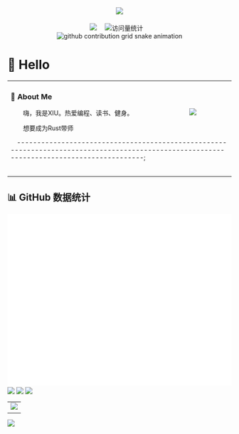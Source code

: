 <div align="center">

  <!-- knock code pictures 敲代码的图片 -->
  <picture>
    <source media="(prefers-color-scheme: dark)" srcset="https://cdn.jsdelivr.net/gh/sun0225SUN/sun0225SUN/assets/images/coding.gif" />
    <source media="(prefers-color-scheme: light)" srcset="https://cdn.jsdelivr.net/gh/sun0225SUN/sun0225SUN/assets/images/developer.svg" height="225px" />
    <img src="https://cdn.jsdelivr.net/gh/sun0225SUN/sun0225SUN/assets/images/coding.gif" />
  </picture>

  <!-- for beauty 留个空行好看点 -->
  <div>&nbsp;</div>


<!-- profile logo 个人资料徽标 -->
  <div>
    <a href="http://www.xiusafe.com/"><img src="https://img.shields.io/badge/Website-博客-8c36db" /></a>&emsp;
    <img src="https://komarev.com/ghpvc/?username=dixiu-aqq&label=Views&color=orange&style=flat" alt="访问量统计" />&emsp;
  </div>

<!-- Snake Code Contribution Map 贪吃蛇代码贡献图 -->
<picture>
  <source media="(prefers-color-scheme: dark)" srcset="https://raw.githubusercontent.com/dixiu-aqq/dixiu-aqq/output/github-contribution-grid-snake-dark.svg">
  <source media="(prefers-color-scheme: light)" srcset="https://raw.githubusercontent.com/dixiu-aqq/dixiu-aqq/output/github-contribution-grid-snake.svg">
  <img alt="github contribution grid snake animation" src="https://raw.githubusercontent.com/dixiu-aqq/dixiu-aqq/output/github-contribution-grid-snake.svg">
</picture>

</div>

#  🙋 Hello

<table>
  
<tr><td>

### 🤺 About Me

<img align="right" width="88" src="https://blog-1256284390.cos.ap-beijing.myqcloud.com/2.png" />

<p>&emsp;&emsp;嗨，我是XIU。热爱编程、读书、健身。</p>
<p>&emsp;&emsp;想要成为Rust带师</p>
<p>&emsp;------------------------------------------------------------------------------------------------------------------------------------------;</p>

  <!-- for beauty 留个空行好看点 -->
  <div>&nbsp;</div>

</td></tr>



</table>

## 📊 GitHub 数据统计



<!-- metrics 基础资料 -->
<img src="/github-metrics.svg" />

<!-- GitHub 数据统计 -->

<img src= "https://github-readme-stats-git-masterrstaa-rickstaa.vercel.app/api?username=dixiu-aqq&hide_title=true&hide_border=true&show_icons=true&include_all_commits=true&line_height=21text_color=000&icon_color=000&bg_color=0,ea6161,ffc64d,fffc4d,52fa5a&theme=graywhite" /> 

<img src  = "https://github-readme-stats-git-masterrstaa-rickstaa.vercel.app/api/top-langs/?username=dixiu-aqq&hide_title=true&hide_border=true&layout=compact&langs_count=6&text_color=000&icon_color=fff&bg_color=0,52fa5a,4dfcff,c64dff&theme=graywhite" />


<!-- github-readme-streak-stats 连续提交代码天数记录 -->
<picture>
  <source media="(prefers-color-scheme: light)" srcset="https://streak-stats.demolab.com/?user=dixiu-aqq&theme=light&hide_border=true" />
  <img src="https://streak-stats.demolab.com/?user=dixiu-aqq&theme=dark&hide_border=true" />
</picture>



<!-- GitHub Activity Graph GitHub 活动图 -->
<table>
  <tr>
    <td>
      <picture>
        <source media="(prefers-color-scheme: dark)"  srcset="https://github-readme-activity-graph.vercel.app/graph?username=dixiu-aqq&theme=tokyo-night" />
        <source media="(prefers-color-scheme: light)" srcset="https://github-readme-activity-graph.vercel.app/graph?username=dixiu-aqq&theme=xcode" />
        <img src="https://github-readme-activity-graph.vercel.app/graph?username=dixiu-aqq&theme=tokyo-night" />
      </picture>
  </tr>
</table>


<!-- profile-3d-contrib 3D 贡献图-->
<picture>
  <source media="(prefers-color-scheme: dark)" srcset="/profile-3d-contrib/profile-night-rainbow.svg" />
  <source media="(prefers-color-scheme: light)" srcset="/profile-3d-contrib/profile-gitblock.svg" />
  <img src="/profile-night-rainbow.svg" />
</picture>


